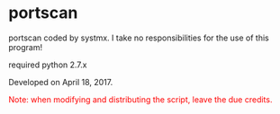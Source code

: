 # portscan

portscan coded by systmx.
I take no responsibilities for the use of this program!

required python 2.7.x

Developed on April 18, 2017.


<span style="color: red">Note: when modifying and distributing the script, leave the due credits.</span>
